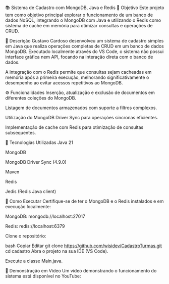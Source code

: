 📚 Sistema de Cadastro com MongoDB, Java e Redis
🎯 Objetivo
Este projeto tem como objetivo principal explorar o funcionamento de um banco de dados NoSQL, integrando o MongoDB com Java e utilizando o Redis como sistema de cache em memória para otimizar consultas e operações de CRUD.

📝 Descrição
Gustavo Cardoso desenvolveu um sistema de cadastro simples em Java que realiza operações completas de CRUD em um banco de dados MongoDB. Executado localmente através do VS Code, o sistema não possui interface gráfica nem API, focando na interação direta com o banco de dados.

A integração com o Redis permite que consultas sejam cacheadas em memória após a primeira execução, melhorando significativamente o desempenho ao evitar acessos repetitivos ao MongoDB.


⚙️ Funcionalidades
Inserção, atualização e exclusão de documentos em diferentes coleções do MongoDB.

Listagem de documentos armazenados com suporte a filtros complexos.

Utilização do MongoDB Driver Sync para operações síncronas eficientes.

Implementação de cache com Redis para otimização de consultas subsequentes.

🧪 Tecnologias Utilizadas
Java 21

MongoDB

MongoDB Driver Sync (4.9.0)

Maven

Redis

Jedis (Redis Java client)

🚀 Como Executar
Certifique-se de ter o MongoDB e o Redis instalados e em execução localmente:

MongoDB: mongodb://localhost:27017

Redis: redis://localhost:6379

Clone o repositório:

bash
Copiar
Editar
git clone https://github.com/wisidev/CadastroTurmas.git
cd cadastro
Abra o projeto na sua IDE (VS Code).

Execute a classe Main.java.

🎥 Demonstração em Vídeo
Um vídeo demonstrando o funcionamento do sistema está disponível no YouTube: 



